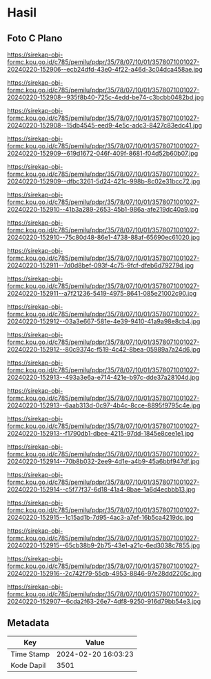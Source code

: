 # Hasil

## Foto C Plano

https://sirekap-obj-formc.kpu.go.id/c785/pemilu/pdpr/35/78/07/10/01/3578071001027-20240220-152906--ecb24dfd-43e0-4f22-a46d-3c04dca458ae.jpg

https://sirekap-obj-formc.kpu.go.id/c785/pemilu/pdpr/35/78/07/10/01/3578071001027-20240220-152908--935f8b40-725c-4edd-be74-c3bcbb0482bd.jpg

https://sirekap-obj-formc.kpu.go.id/c785/pemilu/pdpr/35/78/07/10/01/3578071001027-20240220-152908--15db4545-eed9-4e5c-adc3-8427c83edc41.jpg

https://sirekap-obj-formc.kpu.go.id/c785/pemilu/pdpr/35/78/07/10/01/3578071001027-20240220-152909--619d1672-046f-409f-8681-f04d52b60b07.jpg

https://sirekap-obj-formc.kpu.go.id/c785/pemilu/pdpr/35/78/07/10/01/3578071001027-20240220-152909--dfbc3261-5d24-421c-998b-8c02e31bcc72.jpg

https://sirekap-obj-formc.kpu.go.id/c785/pemilu/pdpr/35/78/07/10/01/3578071001027-20240220-152910--41b3a289-2653-45b1-986a-afe219dc40a9.jpg

https://sirekap-obj-formc.kpu.go.id/c785/pemilu/pdpr/35/78/07/10/01/3578071001027-20240220-152910--75c80d48-86e1-4738-88af-65690ec61020.jpg

https://sirekap-obj-formc.kpu.go.id/c785/pemilu/pdpr/35/78/07/10/01/3578071001027-20240220-152911--7d0d8bef-093f-4c75-9fcf-dfeb6d79279d.jpg

https://sirekap-obj-formc.kpu.go.id/c785/pemilu/pdpr/35/78/07/10/01/3578071001027-20240220-152911--a7f21236-5419-4975-8641-085e21002c90.jpg

https://sirekap-obj-formc.kpu.go.id/c785/pemilu/pdpr/35/78/07/10/01/3578071001027-20240220-152912--03a3e667-581e-4e39-9410-41a9a98e8cb4.jpg

https://sirekap-obj-formc.kpu.go.id/c785/pemilu/pdpr/35/78/07/10/01/3578071001027-20240220-152912--80c9374c-f519-4c42-8bea-05989a7a24d6.jpg

https://sirekap-obj-formc.kpu.go.id/c785/pemilu/pdpr/35/78/07/10/01/3578071001027-20240220-152913--493a3e6a-e714-421e-b97c-dde37a28104d.jpg

https://sirekap-obj-formc.kpu.go.id/c785/pemilu/pdpr/35/78/07/10/01/3578071001027-20240220-152913--6aab313d-0c97-4b4c-8cce-8895f9795c4e.jpg

https://sirekap-obj-formc.kpu.go.id/c785/pemilu/pdpr/35/78/07/10/01/3578071001027-20240220-152913--f1790db1-dbee-4215-97dd-1845e8cee1e1.jpg

https://sirekap-obj-formc.kpu.go.id/c785/pemilu/pdpr/35/78/07/10/01/3578071001027-20240220-152914--70b8b032-2ee9-4d1e-a4b9-45a6bbf947df.jpg

https://sirekap-obj-formc.kpu.go.id/c785/pemilu/pdpr/35/78/07/10/01/3578071001027-20240220-152914--c5f77f37-6d18-41a4-8bae-1a6d4ecbbb13.jpg

https://sirekap-obj-formc.kpu.go.id/c785/pemilu/pdpr/35/78/07/10/01/3578071001027-20240220-152915--1c15ad1b-7d95-4ac3-a7ef-16b5ca4219dc.jpg

https://sirekap-obj-formc.kpu.go.id/c785/pemilu/pdpr/35/78/07/10/01/3578071001027-20240220-152915--65cb38b9-2b75-43e1-a21c-6ed3038c7855.jpg

https://sirekap-obj-formc.kpu.go.id/c785/pemilu/pdpr/35/78/07/10/01/3578071001027-20240220-152916--2c742f79-55cb-4953-8846-97e28dd2205c.jpg

https://sirekap-obj-formc.kpu.go.id/c785/pemilu/pdpr/35/78/07/10/01/3578071001027-20240220-152907--6cda2f63-26e7-4df8-9250-916d79bb54e3.jpg


## Metadata

| Key        | Value               |
| ---------- | ------------------- |
| Time Stamp | 2024-02-20 16:03:23 |
| Kode Dapil | 3501                |



